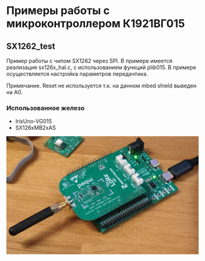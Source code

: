 # Примеры работы с микроконтроллером К1921ВГ015

## SX1262_test
Пример работы с чипом SX1262 через SPI. В примере имеется реализация sx126x_hal.c, с использованием функций plib015. В примере осуществляется настройка параметров передачтика.

Примечание. Reset не используется т.к. на данном mbed shield выведен на A0.

### Использованное железо
- IrisUno-VG015
- SX126xMB2xAS

![alt text](../images/20251012_154400.jpg)